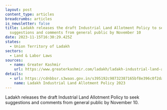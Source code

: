 ```yaml
---
layout: post
content_type: articles
breadcrumbs: articles
is_newsletter: false
title: Ladakh releases the draft Industrial Land Allotment Policy to seek
  suggestions and comments from general public by November 10
date: 2023-11-15T16:30:29.425Z
states:
  - Union Territory of Ladakh
sectors:
  - Land & Labor Laws
sources:
  - name: Greater Kashmir
    url: https://www.greaterkashmir.com/ladakh/ladakh-industrial-land-allotment-policy-2023-put-into-public-domain/
details:
  - url: https://cdnbbsr.s3waas.gov.in/s395192c98732387165bf8e396c0f2dad2/uploads/2023/10/20231026111643071.pdf
    name: Ladakh Industrial Land Allotment Policy 2023
---
```

Ladakh releases the draft Industrial Land Allotment Policy to seek suggestions and comments from general public by November 10.
